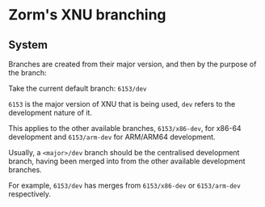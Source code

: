 # Zorm's XNU branching

## System

Branches are created from their major version, and then by the purpose of the branch:

Take the current default branch:
``6153/dev``

``6153`` is the major version of XNU that is being used, ``dev`` refers to the development nature of it.

This applies to the other available branches, ``6153/x86-dev``, for x86-64 development and ``6153/arm-dev`` for ARM/ARM64 development.

Usually, a ``<major>/dev`` branch should be the centralised development branch, having been merged into from the other available development branches.

For example, ``6153/dev`` has merges from ``6153/x86-dev`` or ``6153/arm-dev`` respectively.
